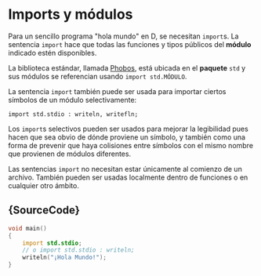 # Imports y módulos

Para un sencillo programa "hola mundo" en D, se necesitan `import`s.
La sentencia `import` hace que todas las funciones y tipos públicos
del **módulo** indicado estén disponibles.

La biblioteca estándar, llamada [Phobos](https://dlang.org/phobos/),
está ubicada en el **paquete** `std` y sus módulos se referencian
usando `import std.MÓDULO`.

La sentencia `import` también puede ser usada para importar ciertos
símbolos de un módulo selectivamente:

    import std.stdio : writeln, writefln;

Los `import`s selectivos pueden ser usados para mejorar la legibilidad
pues hacen que sea obvio de dónde proviene un símbolo, y también como
una forma de prevenir que haya colisiones entre símbolos con el mismo
nombre que provienen de módulos diferentes.

Las sentencias `import` no necesitan estar únicamente al comienzo de
un archivo. También pueden ser usadas localmente dentro de funciones
o en cualquier otro ámbito.

## {SourceCode}

```d
void main()
{
    import std.stdio;
    // o import std.stdio : writeln;
    writeln("¡Hola Mundo!");
}
```
